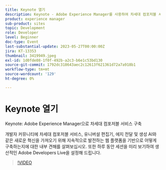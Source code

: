 ```yaml
---
title: Keynote 열기
description: Keynote - Adobe Experience Manager를 사용하여 차세대 컴포저블 서비스 구축개발자 커뮤니티에 차세대 컴포저블 서비스, 유니버설 편집기, 엣지 게재 및 생성 AI와 같은 새로운 혁신을 가져오기 위해 지속적으로 발전하는 웹 플랫폼에서 어떻게 구축하는지 내부 보기를 확인하십시오. 또한 하루 동안 세션을 미리 보기하여 생산적인 Adobe Developers Live을 설정해 드립니다.
product: experience manager
sub-product: sites
topic: Development
role: Developer
level: Beginner
doc-type: Event
last-substantial-update: 2023-05-27T00:00:00Z
jira: KT-13353
thumbnail: 3419949.jpeg
exl-id: 1d0fde08-1f0f-492b-a2c3-b6e1c53bd130
source-git-commit: 1792dc318643aec2c12613f621361d72a7a918b1
workflow-type: tm+mt
source-wordcount: '129'
ht-degree: 0%

---
```


# Keynote 열기

Keynote: Adobe Experience Manager으로 차세대 컴포저블 서비스 구축

개발자 커뮤니티에 차세대 컴포저블 서비스, 유니버설 편집기, 에지 전달 및 생성 AI와 같은 새로운 혁신을 가져오기 위해 지속적으로 발전하는 웹 플랫폼을 기반으로 어떻게 구축하는지에 대한 내부 견해를 살펴보십시오. 또한 하루 동안 세션을 미리 보기하여 생산적인 Adobe Developers Live을 설정해 드립니다.

>[!VIDEO](https://video.tv.adobe.com/v/3419949/?learn=on)
